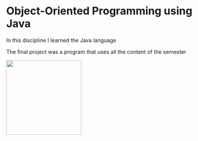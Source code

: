 # Object-Oriented Programming using Java

In this discipline I learned the Java language

The final project was a program that uses all the content of the semester

<img height="200" src="https://logodownload.org/wp-content/uploads/2017/04/java-logo.png"/>
